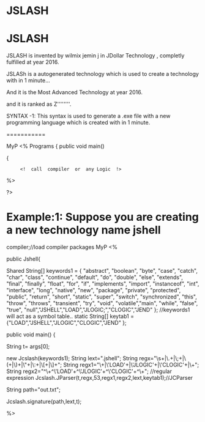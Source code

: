 # JSLASH

JSLASH  
=======

JSLASH  is  invented  by wilmix jemin  j in  JDollar Technology ,  completly  fulfilled  at  year  2016.

JSLASh  is   a  autogenerated  technology  which  is   used  to create  a   technology  with  in 1 minute...

And  it is   the  Most  Advanced  Technology  at year  2016.

and  it  is  ranked  as  Z''''''''.


SYNTAX -1: This  syntax  is  used  to  generate  a   .exe  file  with  a  new  programming language  which   is created  with in   1 minute.

===========


<JSLASH>

<PACK> MyP
<%
    <CLASS> Programs
    {
        public void main()

{

         <!  call  compiler  or  any Logic  !>
              
               
     

%>

?>





  Example:1:  Suppose  you  are  creating  a   new  technology  name  jshell  
 ==========



<JSLASH>
<USE> compiler;//load  compiler  packages
<PACK> MyP
<%
    

public <CLASS> Jshell{


Shared String[] keywords1 = { "abstract", "boolean", "byte", "case",
            "catch", "char", "class", "continue", "default", "do", "double",
            "else", "extends", "final", "finally", "float", "for", "if",
            "implements", "import", "instanceof", "int", "interface", "long",
            "native", "new", "package", "private", "protected", "public",
            "return", "short", "static", "super", "switch", "synchronized",
            "this", "throw", "throws", "transient", "try", "void", "volatile","main",
            "while", "false", "true", "null","JSHELL","LOAD","JLOGIC;","CLOGIC","JEND" }; //keywords1  will  act as  a  symbol table..
static String[] keytab1 ={"LOAD","JSHELL","JLOGIC","CLOGIC","JEND" };

 public void main()
{

String  t= args[0];



new Jcslash(keywords1);
String lext=".jshell";
String regx="\\s+|\\.+|\\;+|\\(+|\\)+|\\\"+|\\:+|\\[+|\\]+";
String regx1="\\<JSHELL>+|\\'LOAD'+|\\'JLOGIC'+|\\'CLOGIC'+|\\<JEND>+";
String regx2="^\\<JSHELL>+^\\'LOAD'+^\\'JLOGIC'+^\\'CLOGIC'+^\\<JEND>+"; //regular  expression
        Jcslash.JParser(t,regx,53,regx1,regx2,lext,keytab1);//JCParser


String path="out.txt";

Jcslash.signature(path,lext,t);



               
     

%>
